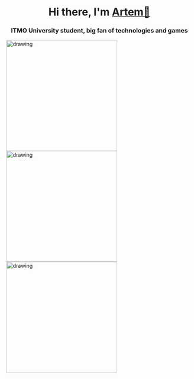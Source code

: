<h1 align="center">Hi there, I'm <a href="https://t.me/temaaako" target="_blank">Artem🖖</a> </h1>
<h3 align="center">ITMO University student, big fan of technologies and games </h3>

<!--
**temaaako/temaaako** is a ✨ _special_ ✨ repository because its `README.md` (this file) appears on your GitHub profile.

Here are some ideas to get you started:

- 🔭 I’m currently working on ...
- 🌱 I’m currently learning ...
- 👯 I’m looking to collaborate on ...
- 🤔 I’m looking for help with ...
- 💬 Ask me about ...
- 📫 How to reach me: ...
- 😄 Pronouns: ...
- ⚡ Fun fact: ...
-->
<p float="left">
 <img src="https://user-images.githubusercontent.com/58732845/198079471-f8eff07d-a738-4b7b-9407-3bf5a0e7e133.jpg" alt="drawing" width="300"/>
<img src="https://user-images.githubusercontent.com/58732845/198079536-e2eb3046-da8e-4fd5-a05e-f103ff7d79d5.jpg" alt="drawing" width="300"/>
 <img src="https://user-images.githubusercontent.com/58732845/198080537-d51f83d7-5a78-4779-ba1a-6d25c1de7faa.jpg" alt="drawing" width="300"/>
</p>



